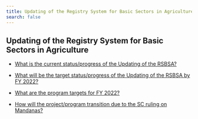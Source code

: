 ```yaml
---
title: Updating of the Registry System for Basic Sectors in Agriculture
search: false
---
```


## Updating of the Registry System for Basic Sectors in Agriculture


 - [What is the current status/progress of the Updating of the RSBSA?](/fy-2022-plan-and-budget/updating-of-the-registry-system-for-basic-sectors-in-agriculture/what-is-the-current-statusprogress-of-the-updating-of-the-rsbsa)
    
 - [What will be the target status/progress of the Updating of the RSBSA by FY 2022?](/fy-2022-plan-and-budget/updating-of-the-registry-system-for-basic-sectors-in-agriculture/what-will-be-the-target-statusprogress-of-the-updating-of-the-rsbsa-by-fy-2022)
    
 - [What are the program targets for FY 2022?](/fy-2022-plan-and-budget/updating-of-the-registry-system-for-basic-sectors-in-agriculture/what-are-the-program-targets-for-fy-2022)
    
 - [How will the project/program transition due to the SC ruling on Mandanas?](/fy-2022-plan-and-budget/updating-of-the-registry-system-for-basic-sectors-in-agriculture/how-will-the-projectprogram-transition-due-to-the-sc-ruling-on-mandanas)
    

